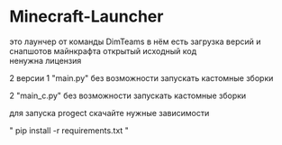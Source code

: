 # Minecraft-Launcher
это лаунчер от команды DimTeams 
в нём есть загрузка версий и снапшотов майнкрафта 
открытый исходный код  
ненужна лицензия 

2 версии 
1 "main.py" без возможности запускать кастомные зборки

2 "main_c.py" без возможности запускать кастомные зборки
  
  
для запуска progect скачайте нужные зависимости

"
pip install -r requirements.txt
"
